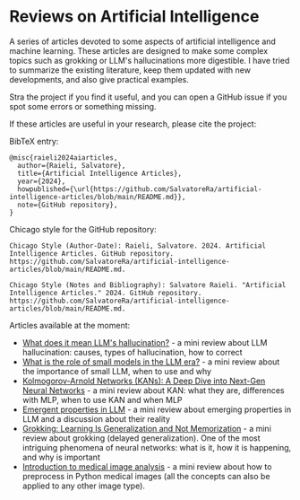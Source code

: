 # Reviews on Artificial Intelligence

A series of articles devoted to some aspects of artificial intelligence and machine learning. These articles are designed to make some complex topics such as grokking or LLM's hallucinations more digestible. I have tried to summarize the existing literature, keep them updated with new developments, and also give practical examples. 

Stra the project if you find it useful, and you can open a GitHub issue if you spot some errors or something missing.

If these articles are useful in your research, please cite the project: 

BibTeX  entry:

```
@misc{raieli2024aiarticles,
  author={Raieli, Salvatore},
  title={Artificial Intelligence Articles},
  year={2024},
  howpublished={\url{https://github.com/SalvatoreRa/artificial-intelligence-articles/blob/main/README.md}},
  note={GitHub repository},
}

```

Chicago style for the GitHub repository:
```
Chicago Style (Author-Date): Raieli, Salvatore. 2024. Artificial Intelligence Articles. GitHub repository. https://github.com/SalvatoreRa/artificial-intelligence-articles/blob/main/README.md.

Chicago Style (Notes and Bibliography): Salvatore Raieli. "Artificial Intelligence Articles." 2024. GitHub repository. https://github.com/SalvatoreRa/artificial-intelligence-articles/blob/main/README.md.

```


Articles available at the moment:
* [What does it mean LLM's hallucination?](https://github.com/SalvatoreRa/artificial-intelligence-articles/blob/main/articles/LLM_hallucinations.md) - a mini review about LLM hallucination: causes, types of hallucination, how to correct
* [What is the role of small models in the LLM era?](https://github.com/SalvatoreRa/artificial-intelligence-articles/blob/main/articles/Small_LLM.md) - a mini review about the importance of small LLM, when to use and why
* [Kolmogorov-Arnold Networks (KANs): A Deep Dive into Next-Gen Neural Networks](https://github.com/SalvatoreRa/artificial-intelligence-articles/blob/main/articles/deep_dive_KAN.md) - a mini review about KAN: what they are, differences with MLP, when to use KAN and when MLP
* [Emergent properties in LLM](https://github.com/SalvatoreRa/artificial-intelligence-articles/blob/main/articles/emergent_properties.md) - a mini review about emerging properties in LLM and a discussion about their reality
* [Grokking: Learning Is Generalization and Not Memorization](https://github.com/SalvatoreRa/artificial-intelligence-articles/blob/main/articles/grokking.md) - a mini review about grokking (delayed generalization). One of the most intriguing phenomena of neural networks: what is it, how it is happening, and why is important
* [Introduction to medical image analysis](https://github.com/SalvatoreRa/artificial-intelligence-articles/blob/main/articles/introduction_medical_image.md) - a mini review about how to preprocess in Python medical images (all the concepts can also be applied to any other image type).
